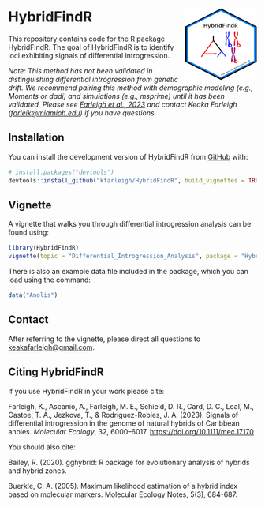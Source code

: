 
# HybridFindR <img src="man/figures/HF_logo.png" align="right" width="145" height = "145"/>

This repository contains code for the R package HybridFindR. The goal of HybridFindR is to identify loci exhibiting signals of differential introgression.

*_Note:_ This method has not been validated in distinguishing differential introgression from genetic drift. We recommend pairing this method with demographic modeling (e.g., _Moments_ or _dadi_) and simulations (e.g., _msprime_) until it has been validated. Please see [Farleigh et al., 2023](https://onlinelibrary.wiley.com/doi/full/10.1111/mec.17170) and contact Keaka Farleigh (farleik@miamioh.edu) if you have questions.*

## Installation

You can install the development version of HybridFindR from [GitHub](https://github.com/) with:

```r
# install.packages("devtools")
devtools::install_github("kfarleigh/HybridFindR", build_vignettes = TRUE)
```

## Vignette

A vignette that walks you through differential introgression analysis can be found using:

```r 
library(HybridFindR)
vignette(topic = "Differential_Introgression_Analysis", package = "HybridFindR")
```

There is also an example data file included in the package, which you can load using the command:
```r
data("Anolis")
```

## Contact

After referring to the vignette, please direct all questions to keakafarleigh@gmail.com. 

## Citing HybridFindR
If you use HybridFindR in your work please cite:

Farleigh, K., Ascanio, A., Farleigh, M. E., Schield, D. R., Card, D. C., Leal, M., Castoe, T. A., Jezkova, T., & Rodríguez-Robles, J. A. (2023). Signals of differential introgression in the genome of natural hybrids of Caribbean anoles. _Molecular Ecology_, 32, 6000–6017. https://doi.org/10.1111/mec.17170

You should also cite:

Bailey, R. (2020). gghybrid: R package for evolutionary analysis of hybrids and hybrid zones.

Buerkle, C. A. (2005). Maximum likelihood estimation of a hybrid index based on molecular markers. Molecular Ecology Notes, 5(3), 684-687.
